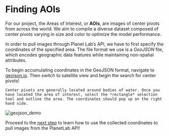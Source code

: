 # Finding AOIs

For our project, the Areas of Interest, or **AOIs**, are images of center pivots from across the world. We aim to compile a diverse dataset composed of center pivots varying in size and color to optimize the model performance. 

In order to pull images through Planet Lab’s API, we have to first specify the coordinates of the specified area. The file format we use is a *GeoJSON* file, which encodes geographic data features while maintaining non-spatial attributes. 

To begin accumulating coordinates in the GeoJSON format, navigate to [geojson.io](geojson.io). Then switch to satellite view and begin the search for center pivots! 

```{note}
Center pivots are generally located around bodies of water. Once you have located the area of interest, select the *rectangle* selection tool and outline the area. The coordinates should pop up on the right hand side. 
```

![geojson_demo](images/geojson_demo.gif)

Proceed to the [next step](https://tifhsu88.github.io/eri-docs/2_planet_api.html) to learn how to use the collected coordinates to pull images from the PlanetLab API!
